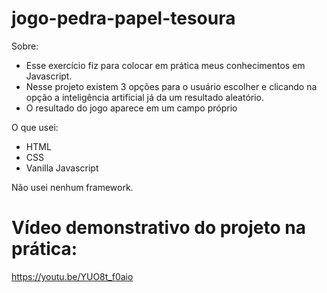 # jogo-pedra-papel-tesoura

Sobre:
- Esse exercício fiz para colocar em prática meus conhecimentos em Javascript. 
- Nesse projeto existem 3 opções para o usuário escolher e clicando na opção a inteligência artificial já da um resultado aleatório.
- O resultado do jogo aparece em um campo próprio

O que usei:
- HTML
- CSS
- Vanilla Javascript

Não usei nenhum framework. 

# Vídeo demonstrativo do projeto na prática:

https://youtu.be/YUO8t_f0aio
